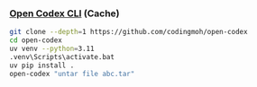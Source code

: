 ### [Open Codex CLI](https://github.com/codingmoh/open-codex) (Cache)

```sh
git clone --depth=1 https://github.com/codingmoh/open-codex
cd open-codex
uv venv --python=3.11
.venv\Scripts\activate.bat
uv pip install .
open-codex "untar file abc.tar"
```